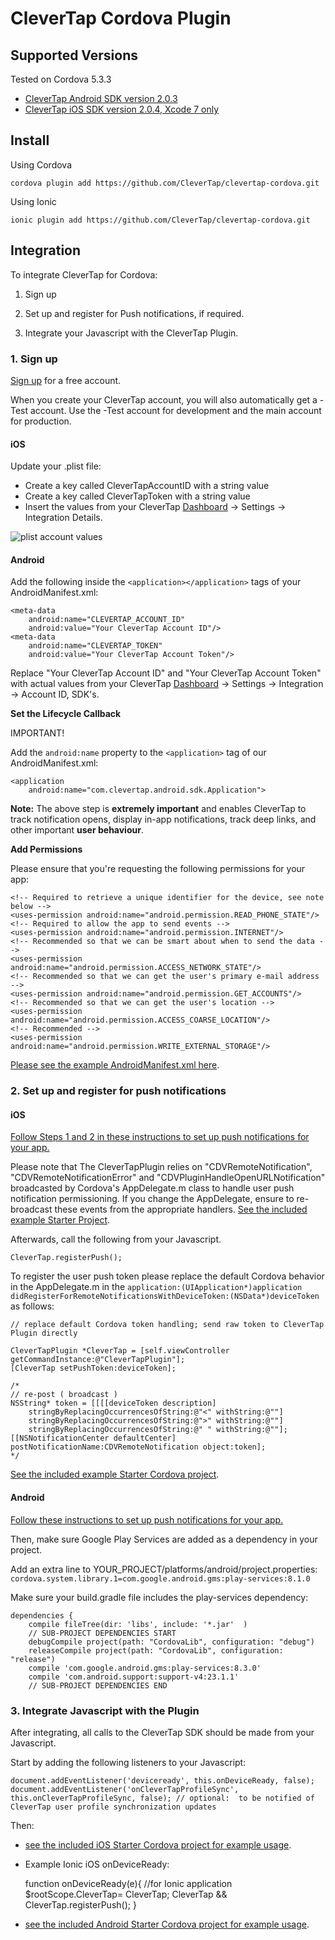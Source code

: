 CleverTap Cordova Plugin
========

## Supported Versions

Tested on Cordova 5.3.3

- [CleverTap Android SDK version 2.0.3](https://github.com/CleverTap/clevertap-android-sdk/releases/tag/2.0.3)
- [CleverTap iOS SDK version 2.0.4, Xcode 7 only](https://github.com/CleverTap/clevertap-ios-sdk/releases/tag/2.0.4)

## Install

Using Cordova  
```
cordova plugin add https://github.com/CleverTap/clevertap-cordova.git
```

Using Ionic  
```
ionic plugin add https://github.com/CleverTap/clevertap-cordova.git
```

## Integration

To integrate CleverTap for Cordova:

1. Sign up 

2. Set up and register for Push notifications, if required.

3. Integrate your Javascript with the CleverTap Plugin.

### 1. Sign up

[Sign up](http://www.clevertap.com/sign-up/) for a free account.  

When you create your CleverTap account, you will also automatically get a -Test account.  Use the -Test account for development and the main account for production.

#### iOS

Update your .plist file:

* Create a key called CleverTapAccountID with a string value
* Create a key called CleverTapToken with a string value
* Insert the values from your CleverTap [Dashboard](https://dashboard.clevertap.com) -> Settings -> Integration Details.


![plist account values](http://staging.support.wizrocket.com.s3-website-eu-west-1.amazonaws.com/images/integration/plist-account.png)

#### Android

Add the following inside the `<application></application>` tags of your AndroidManifest.xml:  

    <meta-data  
        android:name="CLEVERTAP_ACCOUNT_ID"  
        android:value="Your CleverTap Account ID"/>  
    <meta-data  
        android:name="CLEVERTAP_TOKEN"  
        android:value="Your CleverTap Account Token"/>

Replace "Your CleverTap Account ID" and "Your CleverTap Account Token" with actual values from your CleverTap [Dashboard](https://dashboard.clevertap.com) -> Settings -> Integration -> Account ID, SDK's.

**Set the Lifecycle Callback** 

IMPORTANT!

Add the `android:name` property to the `<application>` tag of our AndroidManifest.xml:

    <application
        android:name="com.clevertap.android.sdk.Application">

**Note:** The above step is **extremely important** and enables CleverTap to track notification opens, display in-app notifications, track deep links, and other important **user behaviour**.

**Add Permissions**

Please ensure that you're requesting the following permissions for your app:

    <!-- Required to retrieve a unique identifier for the device, see note below -->
    <uses-permission android:name="android.permission.READ_PHONE_STATE"/>
    <!-- Required to allow the app to send events -->
    <uses-permission android:name="android.permission.INTERNET"/>
    <!-- Recommended so that we can be smart about when to send the data -->
    <uses-permission android:name="android.permission.ACCESS_NETWORK_STATE"/>
    <!-- Recommended so that we can get the user's primary e-mail address -->
    <uses-permission android:name="android.permission.GET_ACCOUNTS"/>
    <!-- Recommended so that we can get the user's location -->
    <uses-permission android:name="android.permission.ACCESS_COARSE_LOCATION"/>
    <!-- Recommended -->
    <uses-permission android:name="android.permission.WRITE_EXTERNAL_STORAGE"/>

[Please see the example AndroidManifest.xml here](https://github.com/CleverTap/clevertap-cordova/blob/master/Starter/platforms/android/AndroidManifest.xml).

### 2. Set up and register for push notifications

#### iOS

[Follow Steps 1 and 2 in these instructions to set up push notifications for your app.](https://support.clevertap.com/messaging/push-notifications/#ios)

Please note that The CleverTapPlugin relies on "CDVRemoteNotification", "CDVRemoteNotificationError" and "CDVPluginHandleOpenURLNotification" broadcasted by Cordova's AppDelegate.m class to handle user push notification permissioning. If you change the AppDelegate, ensure to re-broadcast these events from the appropriate handlers. [See the included example Starter Project](https://github.com/CleverTap/clevertap-cordova/blob/master/Starter/platforms/ios/CleverTapStarter/Classes/AppDelegate.m).

Afterwards, call the following from your Javascript.

    CleverTap.registerPush();


To register the user push token please replace the default Cordova behavior in the AppDelegate.m in the `application:(UIApplication*)application didRegisterForRemoteNotificationsWithDeviceToken:(NSData*)deviceToken` as follows:

    // replace default Cordova token handling; send raw token to CleverTap Plugin directly
    
    CleverTapPlugin *CleverTap = [self.viewController getCommandInstance:@"CleverTapPlugin"];
    [CleverTap setPushToken:deviceToken];
    
    /*
    // re-post ( broadcast )
    NSString* token = [[[[deviceToken description]
        stringByReplacingOccurrencesOfString:@"<" withString:@""]
        stringByReplacingOccurrencesOfString:@">" withString:@""]
        stringByReplacingOccurrencesOfString:@" " withString:@""];
    [[NSNotificationCenter defaultCenter] postNotificationName:CDVRemoteNotification object:token];
    */
    

[See the included example Starter Cordova project](https://github.com/CleverTap/clevertap-cordova/blob/master/Starter/platforms/ios/CleverTapStarter/Classes/AppDelegate.m).


#### Android

[Follow these instructions to set up push notifications for your app.](https://support.clevertap.com/messaging/push-notifications/#android)

Then, make sure Google Play Services are added as a dependency in your project.   

Add an extra line to YOUR_PROJECT/platforms/android/project.properties: `cordova.system.library.1=com.google.android.gms:play-services:8.1.0`  
 
Make sure your build.gradle file includes the play-services dependency:

    dependencies {
        compile fileTree(dir: 'libs', include: '*.jar'  )
        // SUB-PROJECT DEPENDENCIES START  
        debugCompile project(path: "CordovaLib", configuration: "debug")  
        releaseCompile project(path: "CordovaLib", configuration: "release")  
        compile 'com.google.android.gms:play-services:8.3.0'
        compile 'com.android.support:support-v4:23.1.1'
        // SUB-PROJECT DEPENDENCIES END   


### 3. Integrate Javascript with the Plugin

After integrating, all calls to the CleverTap SDK should be made from your Javascript.

Start by adding the following listeners to your Javascript:

    document.addEventListener('deviceready', this.onDeviceReady, false);
    document.addEventListener('onCleverTapProfileSync', this.onCleverTapProfileSync, false); // optional:  to be notified of CleverTap user profile synchronization updates 

Then:  

- [see the included iOS Starter Cordova project for example usage](https://github.com/CleverTap/clevertap-cordova/blob/master/Starter/platforms/ios/www/js/index.js).   

- Example Ionic iOS onDeviceReady:

    function onDeviceReady(e){
        //for Ionic application
        $rootScope.CleverTap= CleverTap;
        CleverTap && CleverTap.registerPush();
    }

- [see the included Android Starter Cordova project for example usage](https://github.com/CleverTap/clevertap-cordova/blob/master/Starter/platforms/android/assets/www/js/index.js).  


